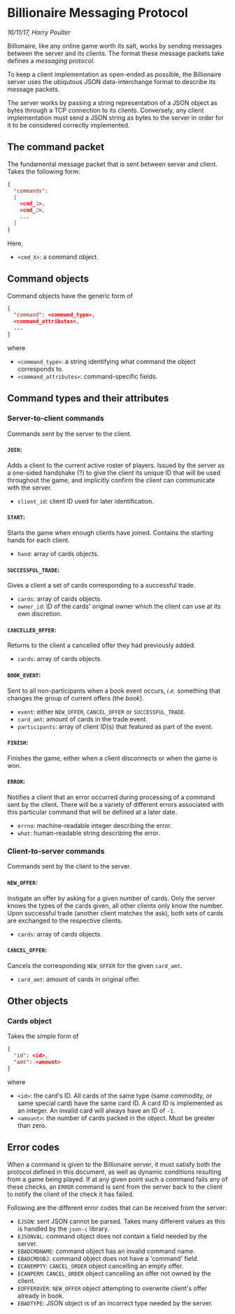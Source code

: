 # Billionaire Messaging Protocol
_16/11/17, Harry Poulter_

Billionaire, like any online game worth its salt, works by sending
messages between the server and its clients. The format these message
packets take defines a _messaging protocol_.

To keep a client implementation as open-ended as possible, the
Billionaire server uses the ubiqutous JSON data-interchange format to
describe its message packets.

The server works by passing a string representation of a JSON object as
bytes through a TCP connection to its clients. Conversely, any client
implementation must send a JSON string as bytes to the server in order
for it to be considered correctly implemented.


## The command packet
The fundamental message packet that is sent between server and client.
Takes the following form:

```json
{
  "commands":
  [
    <cmd_1>,
    <cmd_2>,
    ...
  ]
}
```

Here,
 - `<cmd_X>`: a command object.


## Command objects
Command objects have the generic form of

```json
{
  "command": <command_type>,
  <command_attributes>,
  ...
}
```

where
 - `<command_type>`: a string identifying what command the object
corresponds to.
 - `<command_attributes>`: command-specific fields.


## Command types and their attributes

### Server-to-client commands
Commands sent by the server to the client.

#### `JOIN`:
Adds a client to the current active roster of players. Issued by the
server as a one-sided handshake (?) to give the client its unique ID
that will be used throughout the game, and implicitly confirm the client
can communicate with the server.
 - `client_id`: client ID used for later identification.

#### `START`:
Starts the game when enough clients have joined. Contains the starting
hands for each client.
 - `hand`: array of cards objects.

#### `SUCCESSFUL_TRADE`:
Gives a client a set of cards corresponding to a successful trade.
 - `cards`: array of cards objects.
 - `owner_id`: ID of the cards' original owner which the client can use
at its own discretion.

#### `CANCELLED_OFFER`:
Returns to the client a cancelled offer they had previously added.
 - `cards`: array of cards objects.

#### `BOOK_EVENT`:
Sent to all non-participants when a book event occurs, _i.e._ something
that changes the group of current offers (the _book_).
 - `event`: either `NEW_OFFER`, `CANCEL_OFFER` or `SUCCESSFUL_TRADE`.
 - `card_amt`: amount of cards in the trade event.
 - `participants`: array of client ID(s) that featured as part of the
event.

#### `FINISH`:
Finishes the game, either when a client disconnects or when the game is
won.

#### `ERROR`:
Notifies a client that an error occurred during processing of a command
sent by the client. There will be a variety of different errors
associated with this particular command that will be defined at a later
date.
 - `errno`: machine-readable integer describing the error.
 - `what`: human-readable string describing the error.


### Client-to-server commands
Commands sent by the client to the server.

#### `NEW_OFFER`:
Instigate an offer by asking for a given number of cards. Only the
server knows the types of the cards given, all other clients only know
the number. Upon successful trade (another client matches the ask), both
sets of cards are exchanged to the respective clients.
 - `cards`: array of cards objects.

#### `CANCEL_OFFER`:
Cancels the corresponding `NEW_OFFER` for the given `card_amt`.
 - `card_amt`: amount of cards in original offer.


## Other objects

### Cards object
Takes the simple form of

```json
{
  "id": <id>,
  "amt": <amount>
}
```

where
 - `<id>`: the card's ID. All cards of the same type (same commodity, or
same special card) have the same card ID. A card ID is implemented as an
integer. An invalid card will always have an ID of `-1`.
 - `<amount>`: the number of cards packed in the object. Must be greater
than zero.


## Error codes

When a command is given to the Billionaire server, it must satisfy both
the protocol defined in this document, as well as dynamic conditions
resulting from a game being played. If at any given point such a command
fails any of these checks, an `ERROR` command is sent from the server
back to the client to notify the client of the check it has failed.

Following are the different error codes that can be received from the
server:

 - `EJSON`: sent JSON cannot be parsed. Takes many different values as
this is handled by the `json-c` library.
 - `EJSONVAL`: command object does not contain a field needed by the
server.
 - `EBADCMDNAME`: command object has an invalid command name.
 - `EBADCMDOBJ`: command object does not have a 'command' field.
 - `ECANEMPTY`: `CANCEL_ORDER` object cancelling an empty offer.
 - `ECANPERM`: `CANCEL_ORDER` object cancelling an offer not owned by
the client.
 - `EOFFEROVER`: `NEW_OFFER` object attempting to overwrite client's
offer already in book.
 - `EBADTYPE`: JSON object is of an incorrect type needed by the server.
